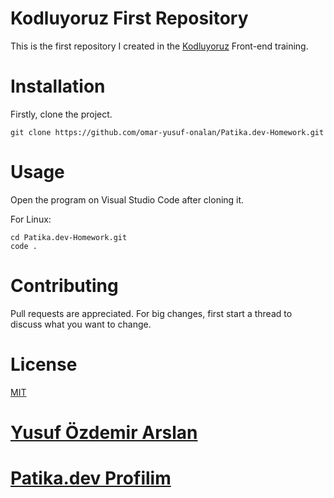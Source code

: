 # Kodluyoruz First Repository

This is the first repository I created in the [Kodluyoruz](https://www.kodluyoruz.org/) Front-end training. 

# Installation

Firstly, clone the project. 

    git clone https://github.com/omar-yusuf-onalan/Patika.dev-Homework.git

# Usage

Open the program on Visual Studio Code after cloning it.

For Linux:

    cd Patika.dev-Homework.git
    code .

# Contributing

Pull requests are appreciated. For big changes, first start a thread to discuss what you want to change.

# License

[MIT](https://choosealicense.com/licenses/mit/)

# [Yusuf Özdemir Arslan](https://www.linkedin.com/in/yusufozdemirarslan/)
# [Patika.dev Profilim](https://app.patika.dev/yusufozdemirarslan)